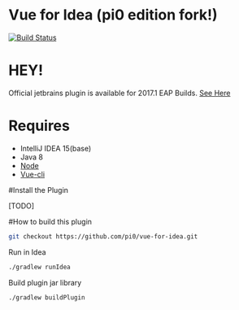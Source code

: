 # Vue for Idea (pi0 edition fork!)

[![Build Status](https://travis-ci.org/pi0/vue-for-idea.svg?branch=master)](https://travis-ci.org/pi0/vue-for-idea)

# HEY!
Official jetbrains plugin is available for 2017.1 EAP Builds.
[See Here](https://plugins.jetbrains.com/idea/plugin/9442-vue-js)

# Requires
* IntelliJ IDEA 15(base) 
* Java 8 
* [Node](https://nodejs.org)
* [Vue-cli](https://github.com/vuejs/vue-cli)

#Install the Plugin

[TODO]

#How to build this plugin 

```bash
git checkout https://github.com/pi0/vue-for-idea.git
```

Run in Idea
```bash
./gradlew runIdea 
```

Build plugin jar library
```bash
./gradlew buildPlugin
```
